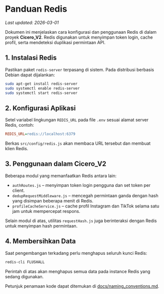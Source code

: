 # Panduan Redis
*Last updated: 2026-03-01*

Dokumen ini menjelaskan cara konfigurasi dan penggunaan Redis di dalam proyek **Cicero_V2**. Redis digunakan untuk menyimpan token login, cache profil, serta mendeteksi duplikasi permintaan API.

## 1. Instalasi Redis

Pastikan paket `redis-server` terpasang di sistem. Pada distribusi berbasis Debian dapat dijalankan:

```bash
sudo apt-get install redis-server
sudo systemctl enable redis-server
sudo systemctl start redis-server
```

## 2. Konfigurasi Aplikasi

Setel variabel lingkungan `REDIS_URL` pada file `.env` sesuai alamat server Redis, contoh:

```ini
REDIS_URL=redis://localhost:6379
```

Berkas `src/config/redis.js` akan membaca URL tersebut dan membuat klien Redis.

## 3. Penggunaan dalam Cicero_V2

Beberapa modul yang memanfaatkan Redis antara lain:

- `authRoutes.js` – menyimpan token login pengguna dan set token per client.
- `dedupRequestMiddleware.js` – mencegah permintaan ganda dengan hash yang disimpan beberapa menit di Redis.
- `profileCacheService.js` – cache profil Instagram dan TikTok selama satu jam untuk mempercepat respons.

Selain modul di atas, utilitas `requestHash.js` juga berinteraksi dengan Redis untuk menyimpan hash permintaan.

## 4. Membersihkan Data

Saat pengembangan terkadang perlu menghapus seluruh kunci Redis:

```bash
redis-cli FLUSHALL
```

Perintah di atas akan menghapus semua data pada instance Redis yang sedang digunakan.

Petunjuk penamaan kode dapat ditemukan di [docs/naming_conventions.md](naming_conventions.md).
